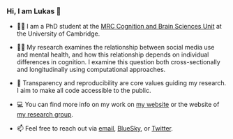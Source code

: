 ### Hi, I am Lukas 👋

- 👨‍🎓 I am a PhD student at the [MRC Cognition and Brain Sciences Unit](https://www.mrc-cbu.cam.ac.uk/) at the University of Cambridge.
  
- 👨‍🔬 My research examines the relationship between social media use and mental health, and how this relationship depends on individual differences in cognition. I examine this question both cross-sectionally and longitudinally using computational approaches.

- 🔑 Transparency and reproducibility are core values guiding my research. I aim to make all code accessible to the public.

- 💻 You can find more info on my work on [my website](https://lukasgunschera.com/) or the website of [my research group](https://www.orben.group/). 

- 📫 Feel free to reach out via [email](mailto:lg702@cam.ac.uk), [BlueSky](https://bsky.app/profile/lukasgunschera.bsky.social), or [Twitter](https://twitter.com/lukasgunschera).

<!--
**lukasgunschera/lukasgunschera** is a ✨ _special_ ✨ repository because its `README.md` (this file) appears on your GitHub profile.

Here are some ideas to get you started:

- 🔭 I’m currently working on ...
- 🌱 I’m currently learning ...
- 👯 I’m looking to collaborate on ...
- 🤔 I’m looking for help with ...
- 💬 Ask me about ...
- 📫 How to reach me: ...
- 😄 Pronouns: ...
- ⚡ Fun fact: ...
-->
